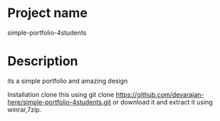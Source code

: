 # Project name 
simple-portfolio-4students

# Description
its a simple portfolio and amazing design



Installation
clone this using git clone https://github.com/devarajan-here/simple-portfolio-4students.git
or
download it and extract it using winrar,7zip.



